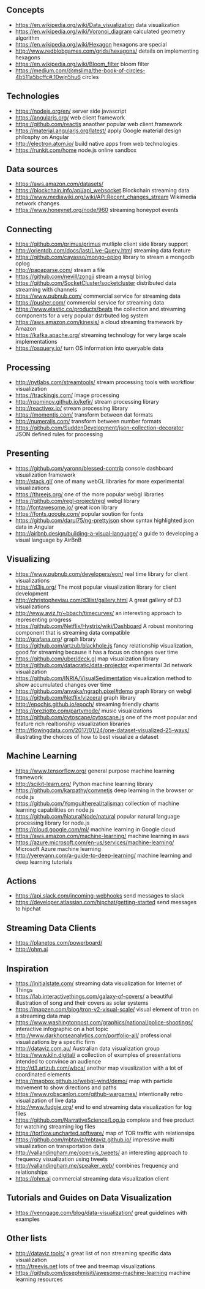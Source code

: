 ## Concepts
- https://en.wikipedia.org/wiki/Data_visualization data visualization
- https://en.wikipedia.org/wiki/Voronoi_diagram calculated geometry algorithm
- https://en.wikipedia.org/wiki/Hexagon hexagons are special
- http://www.redblobgames.com/grids/hexagons/ details on implementing hexagons
- https://en.wikipedia.org/wiki/Bloom_filter bloom filter
- https://medium.com/@mslima/the-book-of-circles-4b511a5bcffc#.10wjn5hu6 circles

## Technologies

- https://nodejs.org/en/ server side javascript
- https://angularjs.org/ web client framework
- https://github.com/reactjs anaother popular web client framework
- https://material.angularjs.org/latest/ apply Google material design philosphy on Angular
- http://electron.atom.io/ build native apps from web technologies
- https://runkit.com/home node.js online sandbox


## Data sources

- https://aws.amazon.com/datasets/
- https://blockchain.info/api/api_websocket Blockchain streaming data
- https://www.mediawiki.org/wiki/API:Recent_changes_stream Wikimedia network changes
- https://www.honeynet.org/node/960 streaming honeypot events

## Connecting

- https://github.com/primus/primus mutliple client side library support
- http://orientdb.com/docs/last/Live-Query.html streaming data feature
- https://github.com/cayasso/mongo-oplog library to stream a mongodb oplog
- http://papaparse.com/ stream a file
- https://github.com/nevill/zongji stream a mysql binlog
- https://github.com/SocketCluster/socketcluster distributed data streaming with channels
- https://www.pubnub.com/ commercial service for streaming data
- https://pusher.com/ commercial service for streaming data
- https://www.elastic.co/products/beats the collection and streaming components for a very popular dstrbuted log system
- https://aws.amazon.com/kinesis/ a cloud streaming framework by Amazon
- https://kafka.apache.org/ streaming technology for very large scale implementations
- https://osquery.io/ turn OS information into queryable data

## Processing

- http://nytlabs.com/streamtools/ stream processing tools with workflow visualization
- https://trackingjs.com/ image processing
- http://rpominov.github.io/kefir/ stream processing library
- http://reactivex.io/ stream processing library
- https://momentjs.com/ transform between dat formats
- http://numeraljs.com/ transform between number formats
- https://github.com/SuddenDevelopment/json-collection-decorator JSON defined rules for processing

## Presenting

- https://github.com/yaronn/blessed-contrib console dashboard visualization framework
- http://stack.gl/ one of many webGL libraries for more experimental visualizations
- https://threejs.org/ one of the more popular webgl libraries
- https://github.com/regl-project/regl webgl library
- http://fontawesome.io/ great icon library
- https://fonts.google.com/ popular soution for fonts
- https://github.com/darul75/ng-prettyjson show syntax highlighted json data in Angular
- http://airbnb.design/building-a-visual-language/ a guide to developing a visual language by AirBnB

## Visualizing

- https://www.pubnub.com/developers/eon/ real time library for client visualizations
- https://d3js.org/ The most popular visualization library for client development
- http://christopheviau.com/d3list/gallery.html A great gallery of D3 visualizations
- http://www.aviz.fr/~bbach/timecurves/ an interesting approach to representing progress
- https://github.com/Netflix/Hystrix/wiki/Dashboard A robust monitoring component that is streaming data compatible
- http://grafana.org/ graph library
- https://github.com/artzub/blackhole.js fancy relationship visualization, good for streaming because it has a focus on changes over time
- https://github.com/uber/deck.gl map visualization library
- https://github.com/datacratic/data-projector experimental 3d network visualization
- https://github.com/INRIA/VisualSedimentation visualization method to show accumulated changes over time
- https://github.com/anvaka/ngraph.pixel#demo graph library on webgl
- https://github.com/Netflix/vizceral graph library
- http://epochjs.github.io/epoch/ streaming friendly charts
- https://preziotte.com/partymode/ music visualizations
- https://github.com/cytoscape/cytoscape.js one of the most popular and feature rich realtionship visualization libraries
- http://flowingdata.com/2017/01/24/one-dataset-visualized-25-ways/ illustrating the choices of how to best visualize a dataset

## Machine Learning

- https://www.tensorflow.org/ general purpose machine learning framework
- http://scikit-learn.org/ Python machine learning library
- https://github.com/karpathy/convnetjs deep learning in the browser or node.js
- https://github.com/Yomguithereal/talisman collection of machine learning capabilities on node.js
- https://github.com/NaturalNode/natural popular natural language processing library for node.js
- https://cloud.google.com/ml/ machine learning in Google cloud
- https://aws.amazon.com/machine-learning/ machine learning in aws
- https://azure.microsoft.com/en-us/services/machine-learning/ Microsoft Azure machine learning
- http://yerevann.com/a-guide-to-deep-learning/ machine learning and deep learning tutorials

## Actions

- https://api.slack.com/incoming-webhooks send messages to slack
- https://developer.atlassian.com/hipchat/getting-started send messages to hipchat

## Streaming Data Clients
- https://planetos.com/powerboard/
- http://ohm.ai 

## Inspiration

- https://initialstate.com/ streaming data visualization for Internet of Things
- https://lab.interactivethings.com/galaxy-of-covers/ a beautiful illustration of song and their covers as solar systems
- https://mapzen.com/blog/tron-v2-visual-scale/ visual element of tron on a streaming data map
- https://www.washingtonpost.com/graphics/national/police-shootings/ interactive infographic on a hot topic
- http://www.darkhorseanalytics.com/portfolio-all/ professional visualizations by a specific firm
- http://dataviz.com.au/ Australian data visualization group
- https://www.kiln.digital/ a collection of examples of presentations intended to convince an audience
- http://d3.artzub.com/wbca/ another map visualization with a lot of coordinated elements
- https://mapbox.github.io/webgl-wind/demo/ map with particle movement to show directions and paths
- https://www.robscanlon.com/github-wargames/ intentionally retro visualization of live data
- http://www.fudgie.org/ end to end streaming data visualization for log files
- https://github.com/NarrativeScience/Log.io complete and free product for watching streaming log files
- https://torflow.uncharted.software/ map of TOR traffic with relationsips
- https://github.com/mbtaviz/mbtaviz.github.io/ impressive multi visualization on transportation data
- http://vallandingham.me/openvis_tweets/ an interesting approach to frequency visualization using tweets
- http://vallandingham.me/speaker_web/ combines frequency and relationships
- https://ohm.ai commercial streaming data visualization client

## Tutorials and Guides on Data Visualization

- https://venngage.com/blog/data-visualization/ great guidelines with examples

## Other lists

- http://dataviz.tools/ a great list of non streaming specific data visualization
- http://treevis.net lots of tree and treemap visualizations
- https://github.com/josephmisiti/awesome-machine-learning machine learning resources
